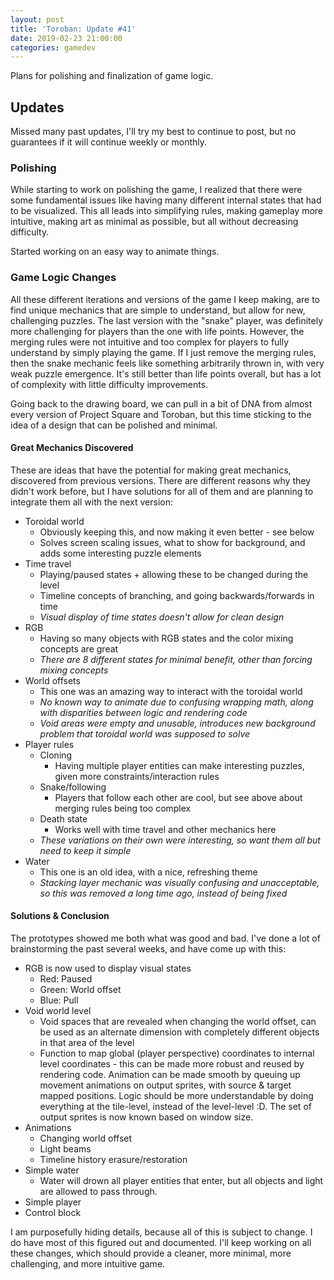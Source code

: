 ```yaml
---
layout: post
title: 'Toroban: Update #41'
date: 2019-02-23 21:00:00
categories: gamedev
---
```


Plans for polishing and finalization of game logic.

## Updates

Missed many past updates, I'll try my best to continue to post, but no guarantees if it will continue weekly or monthly.

### Polishing

While starting to work on polishing the game, I realized that there were some fundamental issues like having many different internal states that had to be visualized. This all leads into simplifying rules, making gameplay more intuitive, making art as minimal as possible, but all without decreasing difficulty.

Started working on an easy way to animate things.

### Game Logic Changes

All these different iterations and versions of the game I keep making, are to find unique mechanics that are simple to understand, but allow for new, challenging puzzles. The last version with the "snake" player, was definitely more challenging for players than the one with life points. However, the merging rules were not intuitive and too complex for players to fully understand by simply playing the game. If I just remove the merging rules, then the snake mechanic feels like something arbitrarily thrown in, with very weak puzzle emergence. It's still better than life points overall, but has a lot of complexity with little difficulty improvements.

Going back to the drawing board, we can pull in a bit of DNA from almost every version of Project Square and Toroban, but this time sticking to the idea of a design that can be polished and minimal.

#### Great Mechanics Discovered

These are ideas that have the potential for making great mechanics, discovered from previous versions. There are different reasons why they didn't work before, but I have solutions for all of them and are planning to integrate them all with the next version:

-   Toroidal world
    -   Obviously keeping this, and now making it even better - see below
    -   Solves screen scaling issues, what to show for background, and adds some interesting puzzle elements
-   Time travel
    -   Playing/paused states + allowing these to be changed during the level
    -   Timeline concepts of branching, and going backwards/forwards in time
    -   _Visual display of time states doesn't allow for clean design_
-   RGB
    -   Having so many objects with RGB states and the color mixing concepts are great
    -   _There are 8 different states for minimal benefit, other than forcing mixing concepts_
-   World offsets
    -   This one was an amazing way to interact with the toroidal world
    -   _No known way to animate due to confusing wrapping math, along with disparities between logic and rendering code_
    -   _Void areas were empty and unusable, introduces new background problem that toroidal world was supposed to solve_
-   Player rules
    -   Cloning
        -   Having multiple player entities can make interesting puzzles, given more constraints/interaction rules
    -   Snake/following
        -   Players that follow each other are cool, but see above about merging rules being too complex
    -   Death state
        -   Works well with time travel and other mechanics here
    -   _These variations on their own were interesting, so want them all but need to keep it simple_
-   Water
    -   This one is an old idea, with a nice, refreshing theme
    -   _Stacking layer mechanic was visually confusing and unacceptable, so this was removed a long time ago, instead of being fixed_

#### Solutions & Conclusion

The prototypes showed me both what was good and bad. I've done a lot of brainstorming the past several weeks, and have come up with this:

-   RGB is now used to display visual states
    -   Red: Paused
    -   Green: World offset
    -   Blue: Pull
-   Void world level
    -   Void spaces that are revealed when changing the world offset, can be used as an alternate dimension with completely different objects in that area of the level
    -   Function to map global (player perspective) coordinates to internal level coordinates - this can be made more robust and reused by rendering code. Animation can be made smooth by queuing up movement animations on output sprites, with source & target mapped positions. Logic should be more understandable by doing everything at the tile-level, instead of the level-level :D. The set of output sprites is now known based on window size.
-   Animations
    -   Changing world offset
    -   Light beams
    -   Timeline history erasure/restoration
-   Simple water
    -   Water will drown all player entities that enter, but all objects and light are allowed to pass through.
-   Simple player
-   Control block

I am purposefully hiding details, because all of this is subject to change. I do have most of this figured out and documented. I'll keep working on all these changes, which should provide a cleaner, more minimal, more challenging, and more intuitive game.
